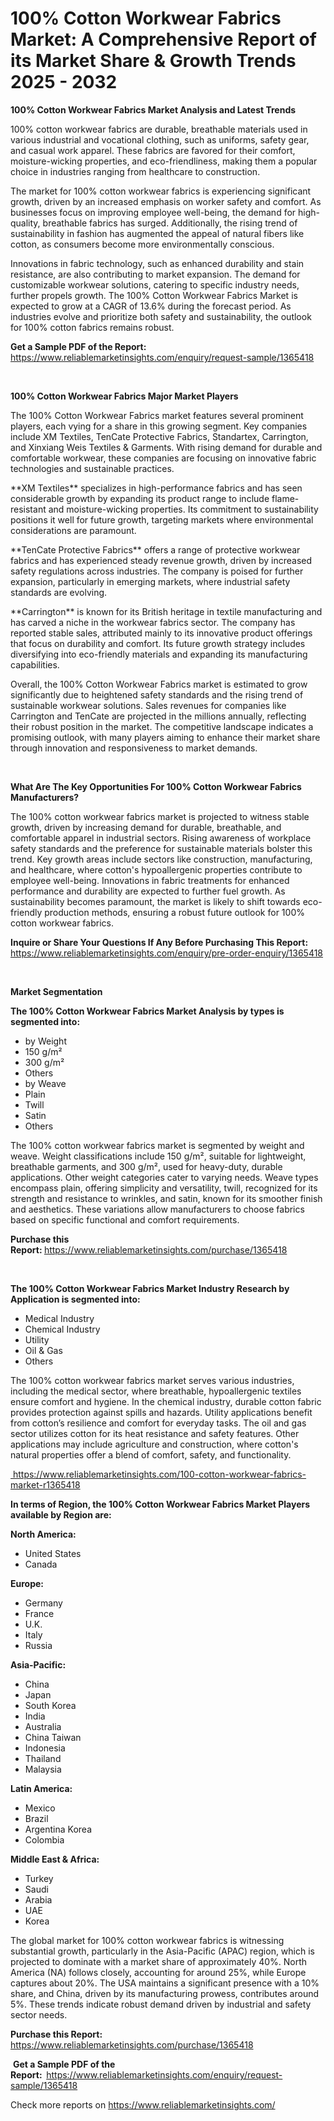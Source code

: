 <p><h1>100% Cotton Workwear Fabrics Market: A Comprehensive Report of its Market Share & Growth Trends 2025 - 2032</h1></p><p><strong>100% Cotton Workwear Fabrics Market Analysis and Latest Trends</strong></p>
<p><p>100% cotton workwear fabrics are durable, breathable materials used in various industrial and vocational clothing, such as uniforms, safety gear, and casual work apparel. These fabrics are favored for their comfort, moisture-wicking properties, and eco-friendliness, making them a popular choice in industries ranging from healthcare to construction.</p><p>The market for 100% cotton workwear fabrics is experiencing significant growth, driven by an increased emphasis on worker safety and comfort. As businesses focus on improving employee well-being, the demand for high-quality, breathable fabrics has surged. Additionally, the rising trend of sustainability in fashion has augmented the appeal of natural fibers like cotton, as consumers become more environmentally conscious.</p><p>Innovations in fabric technology, such as enhanced durability and stain resistance, are also contributing to market expansion. The demand for customizable workwear solutions, catering to specific industry needs, further propels growth. The 100% Cotton Workwear Fabrics Market is expected to grow at a CAGR of 13.6% during the forecast period. As industries evolve and prioritize both safety and sustainability, the outlook for 100% cotton fabrics remains robust.</p></p>
<p><strong>Get a Sample PDF of the Report:&nbsp;</strong> <a href="https://www.reliablemarketinsights.com/enquiry/request-sample/1365418?utm_campaign=2933&utm_medium=2&utm_source=Github&utm_content=ia&utm_term=22032025&utm_id=100-cotton-workwear-fabrics">https://www.reliablemarketinsights.com/enquiry/request-sample/1365418</a></p>
<p>&nbsp;</p>
<p><strong>100% Cotton Workwear Fabrics Major Market Players</strong></p>
<p><p>The 100% Cotton Workwear Fabrics market features several prominent players, each vying for a share in this growing segment. Key companies include XM Textiles, TenCate Protective Fabrics, Standartex, Carrington, and Xinxiang Weis Textiles & Garments. With rising demand for durable and comfortable workwear, these companies are focusing on innovative fabric technologies and sustainable practices.</p><p>**XM Textiles** specializes in high-performance fabrics and has seen considerable growth by expanding its product range to include flame-resistant and moisture-wicking properties. Its commitment to sustainability positions it well for future growth, targeting markets where environmental considerations are paramount.</p><p>**TenCate Protective Fabrics** offers a range of protective workwear fabrics and has experienced steady revenue growth, driven by increased safety regulations across industries. The company is poised for further expansion, particularly in emerging markets, where industrial safety standards are evolving.</p><p>**Carrington** is known for its British heritage in textile manufacturing and has carved a niche in the workwear fabrics sector. The company has reported stable sales, attributed mainly to its innovative product offerings that focus on durability and comfort. Its future growth strategy includes diversifying into eco-friendly materials and expanding its manufacturing capabilities.</p><p>Overall, the 100% Cotton Workwear Fabrics market is estimated to grow significantly due to heightened safety standards and the rising trend of sustainable workwear solutions. Sales revenues for companies like Carrington and TenCate are projected in the millions annually, reflecting their robust position in the market. The competitive landscape indicates a promising outlook, with many players aiming to enhance their market share through innovation and responsiveness to market demands.</p></p>
<p>&nbsp;</p>
<p><strong>What Are The Key Opportunities For 100% Cotton Workwear Fabrics Manufacturers?</strong></p>
<p><p>The 100% cotton workwear fabrics market is projected to witness stable growth, driven by increasing demand for durable, breathable, and comfortable apparel in industrial sectors. Rising awareness of workplace safety standards and the preference for sustainable materials bolster this trend. Key growth areas include sectors like construction, manufacturing, and healthcare, where cotton's hypoallergenic properties contribute to employee well-being. Innovations in fabric treatments for enhanced performance and durability are expected to further fuel growth. As sustainability becomes paramount, the market is likely to shift towards eco-friendly production methods, ensuring a robust future outlook for 100% cotton workwear fabrics.</p></p>
<p><strong>Inquire or Share Your Questions If Any Before Purchasing This Report:</strong> <a href="https://www.reliablemarketinsights.com/enquiry/pre-order-enquiry/1365418?utm_campaign=2933&utm_medium=2&utm_source=Github&utm_content=ia&utm_term=22032025&utm_id=100-cotton-workwear-fabrics">https://www.reliablemarketinsights.com/enquiry/pre-order-enquiry/1365418</a></p>
<p>&nbsp;</p>
<p><strong>Market Segmentation</strong></p>
<p><strong>The 100% Cotton Workwear Fabrics Market Analysis by types is segmented into:</strong></p>
<p><ul><li>by Weight</li><li>150 g/m²</li><li>300 g/m²</li><li>Others</li><li>by Weave</li><li>Plain</li><li>Twill</li><li>Satin</li><li>Others</li></ul></p>
<p><p>The 100% cotton workwear fabrics market is segmented by weight and weave. Weight classifications include 150 g/m², suitable for lightweight, breathable garments, and 300 g/m², used for heavy-duty, durable applications. Other weight categories cater to varying needs. Weave types encompass plain, offering simplicity and versatility, twill, recognized for its strength and resistance to wrinkles, and satin, known for its smoother finish and aesthetics. These variations allow manufacturers to choose fabrics based on specific functional and comfort requirements.</p></p>
<p><strong>Purchase this Report:&nbsp;</strong><a href="https://www.reliablemarketinsights.com/purchase/1365418?utm_campaign=2933&utm_medium=2&utm_source=Github&utm_content=ia&utm_term=22032025&utm_id=100-cotton-workwear-fabrics">https://www.reliablemarketinsights.com/purchase/1365418</a></p>
<p>&nbsp;</p>
<p><strong>The 100% Cotton Workwear Fabrics Market Industry Research by Application is segmented into:</strong></p>
<p><ul><li>Medical Industry</li><li>Chemical Industry</li><li>Utility</li><li>Oil & Gas</li><li>Others</li></ul></p>
<p><p>The 100% cotton workwear fabrics market serves various industries, including the medical sector, where breathable, hypoallergenic textiles ensure comfort and hygiene. In the chemical industry, durable cotton fabric provides protection against spills and hazards. Utility applications benefit from cotton’s resilience and comfort for everyday tasks. The oil and gas sector utilizes cotton for its heat resistance and safety features. Other applications may include agriculture and construction, where cotton's natural properties offer a blend of comfort, safety, and functionality.</p></p>
<p><a href="https://www.reliablemarketinsights.com/100-cotton-workwear-fabrics-market-r1365418?utm_campaign=2933&utm_medium=2&utm_source=Github&utm_content=ia&utm_term=22032025&utm_id=100-cotton-workwear-fabrics">&nbsp;https://www.reliablemarketinsights.com/100-cotton-workwear-fabrics-market-r1365418</a></p>
<p><strong>In terms of Region, the 100% Cotton Workwear Fabrics Market Players available by Region are:</strong></p>
<p>
    <p> <strong> North America: </strong>
        <ul>
            <li>United States</li>
            <li>Canada</li>
        </ul>
        </p> 
    <p> <strong> Europe: </strong>
        <ul>
            <li>Germany</li>
            <li>France</li>
            <li>U.K.</li>
            <li>Italy</li>
            <li>Russia</li>
        </ul>
        </p> 
    <p> <strong> Asia-Pacific: </strong>
        <ul>
            <li>China</li>
            <li>Japan</li>
            <li>South Korea</li>
            <li>India</li>
            <li>Australia</li>
            <li>China Taiwan</li>
            <li>Indonesia</li>
            <li>Thailand</li>
            <li>Malaysia</li>
        </ul>
        </p> 
    <p> <strong> Latin America: </strong>
        <ul>
            <li>Mexico</li>
            <li>Brazil</li>
            <li>Argentina Korea</li>
            <li>Colombia</li>
        </ul>
        </p> 
    <p> <strong> Middle East & Africa: </strong>
        <ul>
            <li>Turkey</li>
            <li>Saudi</li>
            <li>Arabia</li>
            <li>UAE</li>
            <li>Korea</li>
        </ul>
    </p>
    </p>
<p><p>The global market for 100% cotton workwear fabrics is witnessing substantial growth, particularly in the Asia-Pacific (APAC) region, which is projected to dominate with a market share of approximately 40%. North America (NA) follows closely, accounting for around 25%, while Europe captures about 20%. The USA maintains a significant presence with a 10% share, and China, driven by its manufacturing prowess, contributes around 5%. These trends indicate robust demand driven by industrial and safety sector needs.</p></p>
<p><strong>Purchase this Report: </strong><a href="https://www.reliablemarketinsights.com/purchase/1365418?utm_campaign=2933&utm_medium=2&utm_source=Github&utm_content=ia&utm_term=22032025&utm_id=100-cotton-workwear-fabrics">https://www.reliablemarketinsights.com/purchase/1365418</a></p>
<p>&nbsp;<strong>Get a Sample PDF of the Report:&nbsp;&nbsp;</strong><a href="https://www.reliablemarketinsights.com/enquiry/request-sample/1365418?utm_campaign=2933&utm_medium=2&utm_source=Github&utm_content=ia&utm_term=22032025&utm_id=100-cotton-workwear-fabrics">https://www.reliablemarketinsights.com/enquiry/request-sample/1365418</a></p>
<p><strong></strong></p>
<p>Check more reports on <a href="https://www.reliablemarketinsights.com/?utm_campaign=2933&utm_medium=2&utm_source=Github&utm_content=ia&utm_term=22032025&utm_id=100-cotton-workwear-fabrics">https://www.reliablemarketinsights.com/</a></p>